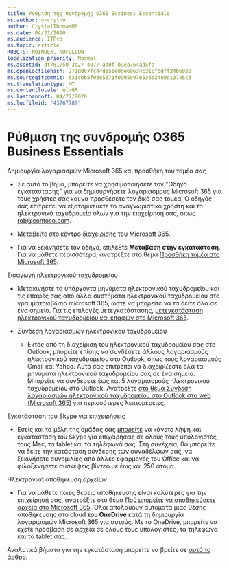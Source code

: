 ```yaml
---
title: Ρύθμιση της συνδρομής O365 Business Essentials
ms.author: v-crytho
author: CrystalThomasMS
ms.date: 04/21/2020
ms.audience: ITPro
ms.topic: article
ROBOTS: NOINDEX, NOFOLLOW
localization_priority: Normal
ms.assetid: df781750-3d27-4077-ab0f-b9ea764ad5fa
ms.openlocfilehash: 271d067fc44da56e0de60634c31cfbdff24b6020
ms.sourcegitcommit: 631cbb5f03e5371f0995e976536d24e9d13746c3
ms.translationtype: MT
ms.contentlocale: el-GR
ms.lasthandoff: 04/22/2020
ms.locfileid: "43767789"
---
```

# <a name="setting-up-your-o365-business-essentials-subscription"></a>Ρύθμιση της συνδρομής O365 Business Essentials

Δημιουργία λογαριασμών Microsoft 365 και προσθήκη του τομέα σας
  
- Σε αυτό το βήμα, μπορείτε να χρησιμοποιήσετε τον "Οδηγό εγκατάστασης" για να δημιουργήσετε λογαριασμούς Microsoft 365 για τους χρήστες σας και να προσθέσετε τον δικό σας τομέα. Ο οδηγός σάς επιτρέπει να εξατομικεύετε το αναγνωριστικό χρήστη και το ηλεκτρονικό ταχυδρομείο όλων για την επιχείρησή σας, όπως [rob@contoso.com](mailto:rob@contoso.com).
    
- Μεταβείτε στο κέντρο διαχείρισης του [Microsoft 365](https://login.partner.microsoftonline.cn/).
    
- Για να ξεκινήσετε τον οδηγό, επιλέξτε **Μετάβαση στην εγκατάσταση**. Για να μάθετε περισσότερα, ανατρέξτε στο θέμα [Προσθήκη τομέα στο Microsoft 365](https://docs.microsoft.com/office365/admin/setup/add-domain).
    
Εισαγωγή ηλεκτρονικού ταχυδρομείου
  
- Μετακινήστε τα υπάρχοντα μηνύματα ηλεκτρονικού ταχυδρομείου και τις επαφές σας από άλλα συστήματα ηλεκτρονικού ταχυδρομείου στο γραμματοκιβώτιο microsoft 365, ώστε να μπορείτε να τα δείτε όλα σε ένα σημείο. Για τις επιλογές μετεγκατάστασης, [μετεγκατάσταση ηλεκτρονικού ταχυδρομείου και επαφών στο Microsoft 365](https://docs.microsoft.com/office365/admin/setup/migrate-email-and-contacts-admin).
    
- Σύνδεση λογαριασμών ηλεκτρονικού ταχυδρομείου
    
  - Εκτός από τη διαχείριση του ηλεκτρονικού ταχυδρομείου σας στο Outlook, μπορείτε επίσης να συνδέσετε άλλους λογαριασμούς ηλεκτρονικού ταχυδρομείου στο Outlook, όπως τους λογαριασμούς Gmail και Yahoo. Αυτό σας επιτρέπει να διαχειρίζεστε όλα τα μηνύματα ηλεκτρονικού ταχυδρομείου σας σε ένα σημείο. Μπορείτε να συνδέσετε έως και 5 λογαριασμούς ηλεκτρονικού ταχυδρομείου στο Outlook. Ανατρέξτε [στο θέμα Σύνδεση λογαριασμών ηλεκτρονικού ταχυδρομείου στο Outlook στο web (Microsoft 365)](https://support.office.com/Article/Connect-email-accounts-in-Outlook-on-the-web-Office-365-d7012ff0-924f-4f78-8aca-c3912d886c4d) για περισσότερες λεπτομέρειες. 
    
Εγκατάσταση του Skype για επιχειρήσεις
  
- Εσείς και τα μέλη της ομάδας σας [μπορείτε](https://support.office.com/Article/download-and-install-Skype-for-Business-8a0d4da8-9d58-44f9-9759-5c8f340cb3fb) να κάνετε λήψη και εγκατάσταση του Skype για επιχειρήσεις σε όλους τους υπολογιστές, τους Mac, τα tablet και τα τηλέφωνά σας. Στη συνέχεια, θα μπορείτε να δείτε την κατάσταση σύνδεσης των συναδέλφων σας, να ξεκινήσετε συνομιλίες από άλλες εφαρμογές του Office και να φιλοξενήσετε συσκέψεις βίντεο με έως και 250 άτομα. 
    
Ηλεκτρονική αποθήκευση αρχείων
  
- Για να μάθετε ποιες θέσεις αποθήκευσης είναι καλύτερες για την επιχείρησή σας, ανατρέξτε στο θέμα [Πού μπορείτε να αποθηκεύσετε αρχεία στο Microsoft 365](https://support.office.com/article/c7c20284-bc94-47f4-9728-d28e9daf0790.aspx). Όλοι απολαύουν αυτόματα μιας θέσης αποθήκευσης στο cloud **του OneDrive** κατά τη δημιουργία λογαριασμών Microsoft 365 για αυτούς. Με το OneDrive, μπορείτε να έχετε πρόσβαση σε αρχεία σε όλους τους υπολογιστές, τα τηλέφωνα και τα tablet σας. 
    
Αναλυτικά βήματα για την εγκατάσταση μπορείτε να βρείτε σε [αυτό το άρθρο](https://docs.microsoft.com/office365/admin/setup/setup).
  

